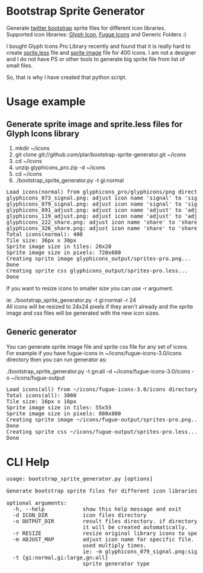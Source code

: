 Bootstrap Sprite Generator
==========================

Generate <a href="http://twitter.github.com/bootstrap/">twitter bootstrap</a> sprite files for different icon libraries.
<br/>Supported icon libraries: <a href="http://glyphicons.com">Glyph Icon</a>, <a href="http://p.yusukekamiyamane.com/">Fugue Icons</a> and Generic Folders :)

I bought Glyph Icons Pro Library recently and found 
that it is really hard to create <a href="https://github.com/twitter/bootstrap/blob/master/less/sprites.less">sprite.less</a> file and <a href="https://github.com/twitter/bootstrap/blob/master/img/glyphicons-halflings.png">sprite image</a> file for 400 icons. I am not a designer and I do not have 
PS or other tools to generate big sprite file from list of small files. 

So, that is why I have created that python script.

Usage example
=============

Generate sprite image and sprite.less files for Glyph Icons library
-------------------------------------------------------------------

1. mkdir ~/icons
2. git clone git://github.com/plar/bootstrap-sprite-generator.git ~/icons
3. cd ~/icons
4. unzip glyphicons_pro.zip -d ~/icons<br/> 
5. cd ~/icons
6. ./bootstrap_sprite_generator.py -t gi:normal 

<pre>
Load icons(normal) from glyphicons_pro/glyphicons/png directory...
glyphicons_073_signal.png: adjust icon name 'signal' to 'signal-radar'
glyphicons_079_signal.png: adjust icon name 'signal' to 'signal-network'
glyphicons_091_adjust.png: adjust icon name 'adjust' to 'adjust-contrast'
glyphicons_119_adjust.png: adjust icon name 'adjust' to 'adjust-eq'
glyphicons_222_share.png: adjust icon name 'share' to 'share-arrow'
glyphicons_326_share.png: adjust icon name 'share' to 'share-point'
Total icons(normal): 400
Tile size: 36px x 30px
Sprite image size in tiles: 20x20
Sprite image size in pixels: 720x600
Creating sprite image glyphicons_output/sprites-pro.png...
Done
Creating sprite css glyphicons_output/sprites-pro.less...
Done
</pre>

If you want to resize icons to smaller size you can use -r argument.

ie: ./bootstrap_sprite_generator.py -t gi:normal -r 24<br/>
All icons will be resized to 24x24 pixels if they aren't already and the sprite image and css files 
will be generated with the new icon sizes.

Generic generator
-----------------
You can generate sprite image file and sprite css file for any set of icons. 
For example if you have fugue-icons in ~/icons/fugue-icons-3.0/icons directory then you can run generator as:

./bootstrap_sprite_generator.py -t gn:all -d ~/icons/fugue-icons-3.0/icons -o ~/icons/fugue-output

<pre>
Load icons(all) from ~/icons/fugue-icons-3.0/icons directory...
Total icons(all): 3000
Tile size: 16px x 16px
Sprite image size in tiles: 55x55
Sprite image size in pixels: 880x880
Creating sprite image ~/icons/fugue-output/sprites-pro.png...
Done
Creating sprite css ~/icons/fugue-output/sprites-pro.less...
Done
</pre>


CLI Help
========

<pre>
usage: bootstrap_sprite_generator.py [options]

Generate bootstrap sprite files for different icon libraries.

optional arguments:
  -h, --help            show this help message and exit
  -d ICON_DIR           icon files directory
  -o OUTPUT_DIR         result files directory. if directory does not exist, 
                        it will be created automatically.
  -r RESIZE             resize original library icons to specific size(pixels)
  -m ADJUST_MAP         adjust icon name for specific file. It option can be
                        used multiply times. 
                        ie: -m glyphicons_079_signal.png:signal-strength
  -t {gi:normal,gi:large,gn:all}
                        sprite generator type

</pre>
